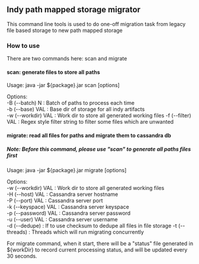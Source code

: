 Indy path mapped storage migrator
---

This command line tools is used to do one-off migration task from legacy file based storage to new path mapped storage


### How to use
There are two commands here: scan and migrate

#### scan: generate files to store all paths
Usage: java -jar ${package}.jar scan [options]

Options:  
-B (--batch) N      : Batch of paths to process each time  
-b (--base) VAL     : Base dir of storage for all indy artifacts  
-w (--workdir) VAL  : Work dir to store all generated working files
-f (--filter) VAL   : Regex style filter string to filter some files which are unwanted

#### migrate: read all files for paths and migrate them to cassandra db
##### Note: Before this command, please use "scan" to generate all paths files first
Usage: java -jar ${package}.jar migrate [options]

Options:  
-w (--workdir) VAL  : Work dir to store all generated working files  
-H (--host) VAL     : Cassandra server hostname  
-P (--port) VAL     : Cassandra server port  
-k (--keyspace) VAL : Cassandra server keyspace  
-p (--password) VAL : Cassandra server password  
-u (--user) VAL     : Cassandra server username  
-d (--dedupe)       : If to use checksum to dedupe all files in file storage
-t (--threads)      : Threads which will run migrating concurrently

For migrate command, when it start, there will be a "status" file generated in ${workDir} to record current processing status, and will be updated every 30 seconds.